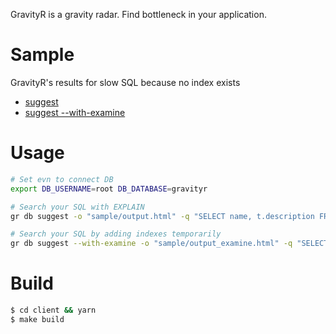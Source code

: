 GravityR is a gravity radar. Find bottleneck in your application.

# Sample
GravityR's results for slow SQL because no index exists

* [suggest](https://htmlpreview.github.io/?https://github.com/mrasu/GravityR/blob/main/sample/output.html)
* [suggest --with-examine](https://htmlpreview.github.io/?https://github.com/mrasu/GravityR/blob/main/sample/output_examine.html)

# Usage
```sh
# Set evn to connect DB
export DB_USERNAME=root DB_DATABASE=gravityr

# Search your SQL with EXPLAIN
gr db suggest -o "sample/output.html" -q "SELECT name, t.description FROM users INNER JOIN todos AS t ON users.id = t.user_id WHERE users.name = 'foo'"

# Search your SQL by adding indexes temporarily
gr db suggest --with-examine -o "sample/output_examine.html" -q "SELECT name, t.description FROM users INNER JOIN todos AS t ON users.id = t.user_id WHERE users.name = 'foo'"
```

# Build
```sh
$ cd client && yarn
$ make build
```
